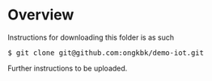 # Overview
Instructions for downloading this folder is as such

<pre>
$ git clone git@github.com:ongkbk/demo-iot.git
</pre>

Further instructions to be uploaded.

